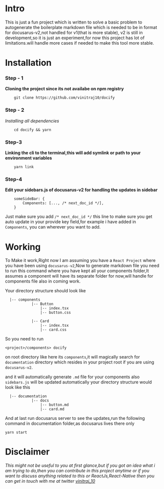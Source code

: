 # Intro
This is just a fun project which is written to solve a basic problem to autogenerate the boilerplate markdown file which is needed to be in format for docusarus-v2,not handled for v1(that is more stable), v2 is still in development,so it is just an experiment,for now this project has lot of limitations.will handle more cases if needed to make this tool more stable.


# Installation

### Step - 1
**Cloning the project since its not availabe on npm registry**
```
    git clone https://github.com/vinitraj10/docify
```

### Step - 2
*Installing all dependencies*
```
    cd docify && yarn
```

### Step-3
**Linking the cli to the terminal,this will add symlink or path to your environment variables**
```
    yarn link
```
### Step-4
**Edit your sidebars.js of docusarus-v2 for handling the updates in sidebar**
```
    someSideBar: {
        Components: [..., /* next_doc_id */],
    }
```
Just make sure you add `/* next_doc_id */` this line to make sure you get auto update in your provide key field,for example i have added in `Components`, you can wherever you want to add.
# Working

To Make it work,Right now I am assuming you have a `React Project` where you have been using `docusarus-v2`,Now to generate markdown file you need to run this command where you have kept all your components folder,It assumes a component will have its separate folder for now,will handle for components file also in coming work.

Your directory structure should look like
```
  |-- components
            |-- Button
                |-- index.tsx
                |-- button.css
                    
            |-- Card
                |-- index.tsx
                |-- card.css
```

So you need to run 
```
<project>/components> docify
```
on root directory like here its `components`,it will magically search for `documentation` directory which resides in your project root if you are using `docusarus-v2`.


and it will automatically generate `.md` file for your components also `sidebars.js` will be updated automatically your directory structure would look like this

```
  |-- documentation
            |-- docs
                |-- button.md
                |-- card.md                 
```


And at last run docusarus server to see the updates,run the following command in documentation folder,as docusarus lives there only

```
yarn start
```

# Disclaimer

*This might not be useful to you at first glance,but if you got an idea what i am trying to do,then you can contribute in this project anytime or if you want to discuss anything related to this or ReactJs,React-Native then you can get in touch with me at twitter [vinitraj_10](https://twitter.com/vinitraj_10)*